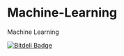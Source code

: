 Machine-Learning
================

Machine Learning


[![Bitdeli Badge](https://d2weczhvl823v0.cloudfront.net/alexandrudaia/machine-learning/trend.png)](https://bitdeli.com/free "Bitdeli Badge")

